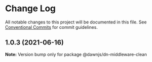 # Change Log

All notable changes to this project will be documented in this file.
See [Conventional Commits](https://conventionalcommits.org) for commit guidelines.

## 1.0.3 (2021-06-16)

**Note:** Version bump only for package @dawnjs/dn-middleware-clean
